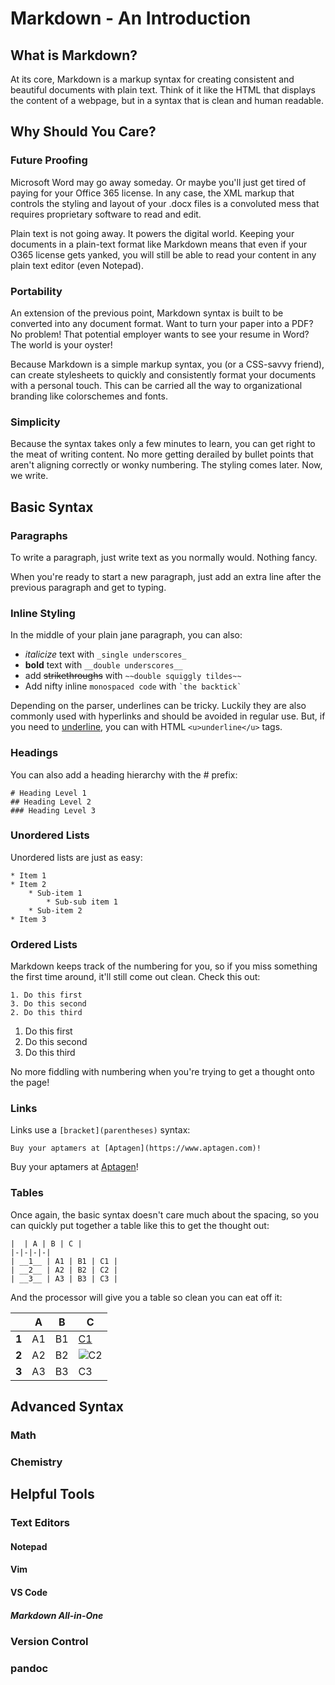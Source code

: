 # Markdown - An Introduction

## What is Markdown?

At its core, Markdown is a markup syntax for creating consistent and beautiful documents with plain text. Think of it like the HTML that displays the content of a webpage, but in a syntax that is clean and human readable.

## Why Should You Care?

### Future Proofing

Microsoft Word may go away someday. Or maybe you'll just get tired of paying for your Office 365 license. In any case, the XML markup that controls the styling and layout of your .docx files is a convoluted mess that requires proprietary software to read and edit.

Plain text is not going away. It powers the digital world. Keeping your documents in a plain-text format like Markdown means that even if your O365 license gets yanked, you will still be able to read your content in any plain text editor (even Notepad).

### Portability

An extension of the previous point, Markdown syntax is built to be converted into any document format. Want to turn your paper into a PDF? No problem! That potential employer wants to see your resume in Word? The world is your oyster!

Because Markdown is a simple markup syntax, you (or a CSS-savvy friend), can create stylesheets to quickly and consistently format your documents with a personal touch. This can be carried all the way to organizational branding like colorschemes and fonts.

### Simplicity

Because the syntax takes only a few minutes to learn, you can get right to the meat of writing content. No more getting derailed by bullet points that aren't aligning correctly or wonky numbering. The styling comes later. Now, we write.

## Basic Syntax

### Paragraphs

To write a paragraph, just write text as you normally would. Nothing fancy.

When you're ready to start a new paragraph, just add an extra line after the previous paragraph and get to typing.

### Inline Styling

In the middle of your plain jane paragraph, you can also:

* _italicize_ text with `_single underscores_`
* __bold__ text with `__double underscores__`
* add ~~strikethroughs~~ with `~~double squiggly tildes~~`
* Add nifty inline `monospaced code` with `` `the backtick` ``

Depending on the parser, underlines can be tricky. Luckily they are also commonly used with hyperlinks and should be avoided in regular use. But, if you need to <u>underline</u>, you can with HTML `<u>underline</u>` tags.

### Headings

You can also add a heading hierarchy with the # prefix:

```
# Heading Level 1
## Heading Level 2
### Heading Level 3
```

### Unordered Lists

Unordered lists are just as easy:

```
* Item 1
* Item 2
    * Sub-item 1
        * Sub-sub item 1
    * Sub-item 2
* Item 3
```

### Ordered Lists

Markdown keeps track of the numbering for you, so if you miss something the first time around, it'll still come out clean. Check this out:

```
1. Do this first
3. Do this second
2. Do this third
```

1. Do this first
3. Do this second
2. Do this third

No more fiddling with numbering when you're trying to get a thought onto the page!

### Links

Links use a `[bracket](parentheses)` syntax:

```
Buy your aptamers at [Aptagen](https://www.aptagen.com)!
```

Buy your aptamers at [Aptagen](https://www.aptagen.com)!

### Tables

Once again, the basic syntax doesn't care much about the spacing, so you can quickly put together a table like this to get the thought out:

```
|  | A | B | C |
|-|-|-|-|
| __1__ | A1 | B1 | C1 |
| __2__ | A2 | B2 | C2 |
| __3__ | A3 | B3 | C3 |
```

And the processor will give you a table so clean you can eat off it:

|  | A | B | C |
|-|-|-|-|
| __1__ | A1 | B1 | [C1](clickablelink.com) |
| __2__ | A2 | B2 | ![C2](https://cdn.iconscout.com/icon/premium/png-256-thumb/markdown-4-560096.png) |
| __3__ | A3 | B3 | C3 |

## Advanced Syntax

### Math

### Chemistry

## Helpful Tools

### Text Editors

#### Notepad

#### Vim

#### VS Code

##### Markdown All-in-One

### Version Control

### pandoc